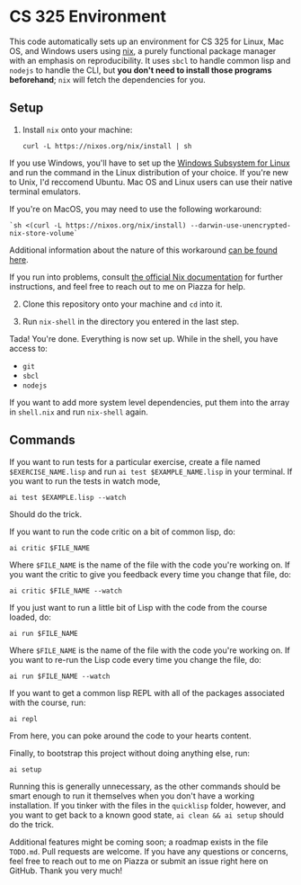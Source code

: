 # CS 325 Environment

This code automatically sets up an environment for CS 325 for Linux, Mac OS, and Windows users using [nix](https://nixos.org/), a purely functional package manager with an emphasis on reproducibility. It uses `sbcl` to handle common lisp and `nodejs` to handle the CLI, but **you don't need to install those programs beforehand**; `nix` will fetch the dependencies for you.

## Setup

1. Install `nix` onto your machine:

   `curl -L https://nixos.org/nix/install | sh`

If you use Windows, you'll have to set up the [Windows Subsystem for Linux](https://docs.microsoft.com/en-us/windows/wsl/install-win10#update-to-wsl-2) and run the command in the Linux distribution of your choice. If you're new to Unix, I'd reccomend Ubuntu. Mac OS and Linux users can use their native terminal emulators.

If you're on MacOS, you may need to use the following workaround:

    `sh <(curl -L https://nixos.org/nix/install) --darwin-use-unencrypted-nix-store-volume`
    
Additional information about the nature of this workaround [can be found here](https://nixos.org/manual/nix/stable/#sect-macos-installation).

If you run into problems, consult [the official Nix documentation](https://nixos.org/download.html) for further instructions, and feel free to reach out to me on Piazza for help.

2. Clone this repository onto your machine and `cd` into it.

3. Run `nix-shell` in the directory you entered in the last step.

Tada! You're done. Everything is now set up. While in the shell, you have access to:

- `git`
- `sbcl`
- `nodejs`

If you want to add more system level dependencies, put them into the array in `shell.nix` and run `nix-shell` again.

## Commands

If you want to run tests for a particular exercise, create a file named `$EXERCISE_NAME.lisp` and run `ai test $EXAMPLE_NAME.lisp` in your terminal. If you want to run the tests in watch mode,

    ai test $EXAMPLE.lisp --watch

Should do the trick.

If you want to run the code critic on a bit of common lisp, do:

    ai critic $FILE_NAME

Where `$FILE_NAME` is the name of the file with the code you're working on. If you want the critic to give you feedback every time you change that file, do:

    ai critic $FILE_NAME --watch

If you just want to run a little bit of Lisp with the code from the course loaded, do:

    ai run $FILE_NAME

Where `$FILE_NAME` is the name of the file with the code you're working on. If you want to re-run the Lisp code every time you change the file, do:

    ai run $FILE_NAME --watch

If you want to get a common lisp REPL with all of the packages associated with the course, run:

    ai repl

From here, you can poke around the code to your hearts content.

Finally, to bootstrap this project without doing anything else, run:

    ai setup

Running this is generally unnecessary, as the other commands should be smart enough to run it themselves when you don't have a working installation. If you tinker with the files in the `quicklisp` folder, however, and you want to get back to a known good state, `ai clean && ai setup` should do the trick.

Additional features might be coming soon; a roadmap exists in the file `TODO.md`. Pull requests are welcome. If you have any questions or concerns, feel free to reach out to me on Piazza or submit an issue right here on GitHub. Thank you very much!
